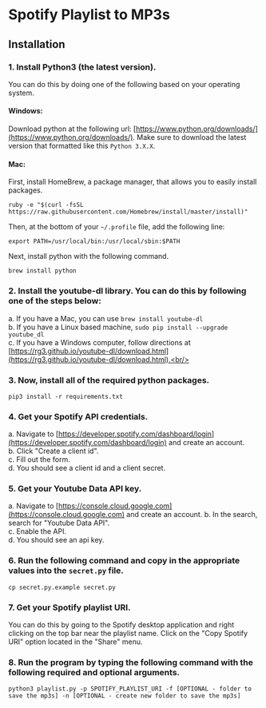 # Spotify Playlist to MP3s

## Installation

### 1. Install Python3 (the latest version).

You can do this by doing one of the following based on your operating system.

#### Windows:
Download python at the following url: [https://www.python.org/downloads/](https://www.python.org/downloads/). Make sure to download the latest version that formatted like this `Python 3.X.X`.

#### Mac:
First, install HomeBrew, a package manager, that allows you to easily install packages.
```
ruby -e "$(curl -fsSL https://raw.githubusercontent.com/Homebrew/install/master/install)"
```
Then, at the bottom of your `~/.profile` file, add the following line:
```
export PATH=/usr/local/bin:/usr/local/sbin:$PATH
```
Next, install python with the following command.
```
brew install python
```

### 2. Install the youtube-dl library. You can do this by following one of the steps below:
a. If you have a Mac, you can use `brew install youtube-dl`<br/>
b. If you have a Linux based machine, `sudo pip install --upgrade youtube_dl`<br/>
c. If you have a Windows computer, follow directions at [https://rg3.github.io/youtube-dl/download.html](https://rg3.github.io/youtube-dl/download.html).<br/>

### 3. Now, install all of the required python packages.
`pip3 install -r requirements.txt`

### 4. Get your Spotify API credentials.

a. Navigate to [https://developer.spotify.com/dashboard/login](https://developer.spotify.com/dashboard/login) and create an account.<br/>
b. Click "Create a client id".<br/>
c. Fill out the form.<br/>
d. You should see a client id and a client secret.<br/>

### 5. Get your Youtube Data API key.

a. Navigate to [https://console.cloud.google.com](https://console.cloud.google.com) and create an account.
b. In the search, search for "Youtube Data API".<br/>
c. Enable the API.<br/>
d. You should see an api key.<br/>

### 6. Run the following command and copy in the appropriate values into the `secret.py` file.

`cp secret.py.example secret.py`

### 7. Get your Spotify playlist URI.

You can do this by going to the Spotify desktop application and right clicking on the top bar near the playlist name. Click on the "Copy Spotify URI" option located in the "Share" menu.

### 8. Run the program by typing the following command with the following required and optional arguments.
`python3 playlist.py -p SPOTIFY_PLAYLIST_URI -f [OPTIONAL - folder to save the mp3s] -n [OPTIONAL - create new folder to save the mp3s]`
